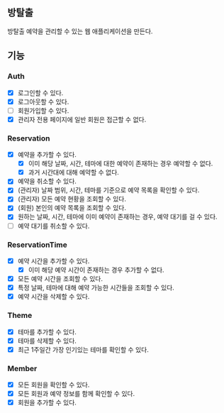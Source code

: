 ## 방탈출

방탈출 예약을 관리할 수 있는 웹 애플리케이션을 만든다.

## 기능

### Auth

- [x] 로그인할 수 있다.
- [x] 로그아웃할 수 있다.
- [ ] 회원가입할 수 있다.
- [x] 관리자 전용 페이지에 일반 회원은 접근할 수 없다.

### Reservation

- [x] 예약을 추가할 수 있다.
    - [x] 이미 해당 날짜, 시간, 테마에 대한 예약이 존재하는 경우 예약할 수 없다.
    - [x] 과거 시간대에 대해 예약할 수 없다.
- [x] 예약을 취소할 수 있다.
- [x] (관리자) 날짜 범위, 시간, 테마를 기준으로 예약 목록을 확인할 수 있다.
- [x] (관리자) 모든 예약 현황을 조회할 수 있다.
- [x] (회원) 본인의 예약 목록을 조회할 수 있다.
- [x] 원하는 날짜, 시간, 테마에 이미 예약이 존재하는 경우, 예약 대기를 걸 수 있다.
- [ ] 예약 대기를 취소할 수 있다.

### ReservationTime

- [x] 예약 시간을 추가할 수 있다.
    - [x] 이미 해당 예약 시간이 존재하는 경우 추가할 수 없다.
- [x] 모든 예약 시간을 조회할 수 있다.
- [x] 특정 날짜, 테마에 대해 예약 가능한 시간들을 조회할 수 있다.
- [x] 예약 시간을 삭제할 수 있다.

### Theme

- [x] 테마를 추가할 수 있다.
- [x] 테마를 삭제할 수 있다.
- [x] 최근 1주일간 가장 인기있는 테마를 확인할 수 있다.

### Member

- [x] 모든 회원을 확인할 수 있다.
- [x] 모든 회원과 예약 정보를 함께 확인할 수 있다.
- [x] 회원을 추가할 수 있다.
